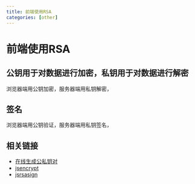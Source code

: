 ```yaml
---
title: 前端使用RSA
categories: [other]
---
```

# 前端使用RSA

## 公钥用于对数据进行加密，私钥用于对数据进行解密

浏览器端用公钥加密，服务器端用私钥解密，

## 签名

浏览器端用公钥验证，服务器端用私钥签名，

## 相关链接
* [在线生成公私钥对](http://web.chacuo.net/netrsakeypair)
* [jsencrypt](https://github.com/travist/jsencrypt)
* [jsrsasign](https://github.com/kjur/jsrsasign)